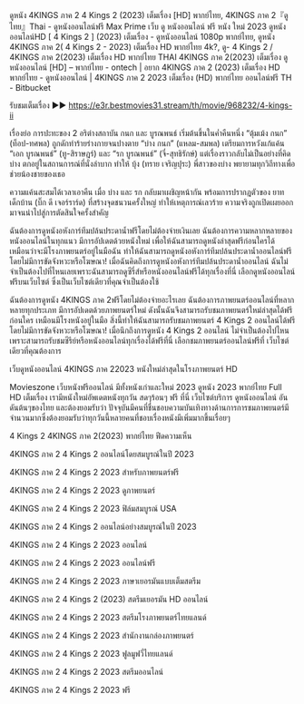 ดูหนัง  4KINGS ภาค 2 4 Kings 2 (2023) เต็มเรื่อง [HD] พากย์ไทย, 4KINGS ภาค 2『ดูไทย』Thai - ดูหนังออนไลน์ฟรี Max Prime เว็บ ดู หนังออนไลน์ ฟรี หนัง ใหม่ 2023 ดูหนังออนไลน์HD [ 4 Kings 2 ] (2023) เต็มเรื่อง - ดูหนังออนไลน์ 1080p พากย์ไทย, ดูหนัง 4KINGS ภาค 2( 4 Kings 2 - 2023) เต็มเรื่อง HD พากย์ไทย 4k?, ดู- 4 Kings 2 / 4KINGS ภาค 2(2023) เต็มเรื่อง HD พากย์ไทย THAI
4KINGS ภาค 2(2023) เต็มเรื่อง ดูหนังออนไลน์ [HD] – พากย์ไทย - ontech | อยาก 4KINGS ภาค 2 (2023) เต็มเรื่อง HD พากย์ไทย - ดูหนังออนไลน์ | 4KINGS ภาค 2 2023 เต็มเรื่อง (HD) พากย์ไทย ออนไลน์ฟรี TH - Bitbucket

 รับชมเต็มเรื่อง ▶▶ https://e3r.bestmovies31.stream/th/movie/968232/4-kings-ii


เรื่องย่อ
การปะทะของ 2 อริต่างสถาบัน กนก และ บูรณพนธ์ เริ่มต้นขึ้นในค่ำคืนหนึ่ง “ตุ้มเม้ง กนก” (ท็อป-ทศพล) ถูกดักทำร้ายร่างกายจนปางตาย “บ่าง กนก” (แหลม-สมพล) เตรียมการหวังแก้แค้น “เอก บูรณพนธ์” (ทู-สิราษฎร์) และ “รก บูรณพนธ์” (จี๋-สุทธิรักษ์) แต่เรื่องราวกลับไม่เป็นอย่างที่คิด บ่าง ตกอยู่ในสถานการณ์ที่นั่งลำบาก ทำให้ บุ้ง (ทราย เจริญปุระ) พี่สาวของบ่าง พยายามทุกวิถีทางเพื่อช่วยน้องชายของเธอ

ความแค้นสะสมได้เวลาเอาคืน เมื่อ บ่าง และ รก กลับมาเผชิญหน้ากัน พร้อมการปรากฎตัวของ ยาท เด็กบ้าน (บิ๊ก ดี เจอร์ราร์ด) ที่สร้างจุดชนวนครั้งใหญ่ ทำให้เหตุการณ์เลวร้าย ความจริงถูกเปิดเผยออกมาจนนำไปสู่การตัดสินใจครั้งสำคัญ

ฉันต้องการดูหนังอหังการ์ทีมปล้นประดาน้ำฟรีโดยไม่ต้องจ่ายเงินเลย ฉันต้องการความหลากหลายของหนังออนไลน์ในทุกแนว มีการอัปเดตด้วยหนังใหม่ เพื่อให้ฉันสามารถดูหนังล่าสุดฟรีก่อนใครได้ เหมือนว่าจะมีโรงภาพยนตร์อยู่ในมือฉัน ทำให้ฉันสามารถดูหนังอหังการ์ทีมปล้นประดาน้ำออนไลน์ฟรีโดยไม่มีการขัดจังหวะหรือโฆษณา! เมื่อฉันคิดถึงการดูหนังอหังการ์ทีมปล้นประดาน้ำออนไลน์ ฉันไม่จำเป็นต้องไปที่ไหนเลยเพราะฉันสามารถดูซีรี่ส์หรือหนังออนไลน์ฟรีได้ทุกเรื่องที่นี่ เลือกดูหนังออนไลน์ฟรีบนเว็บไซต์ ซึ่งเป็นเว็บไซต์เดียวที่คุณจำเป็นต้องใช้

ฉันต้องการดูหนัง 4KINGS ภาค 2ฟรีโดยไม่ต้องจ่ายอะไรเลย ฉันต้องการภาพยนตร์ออนไลน์ที่หลากหลายทุกประเภท มีการอัปเดตด้วยภาพยนตร์ใหม่ ดังนั้นฉันจึงสามารถรับชมภาพยนตร์ใหม่ล่าสุดได้ฟรีก่อนใคร เหมือนมีโรงหนังอยู่ในมือ สิ่งนี้ทำให้ฉันสามารถรับชมภาพยนตร์ 4 Kings 2 ออนไลน์ได้ฟรีโดยไม่มีการขัดจังหวะหรือโฆษณา! เมื่อนึกถึงการดูหนัง 4 Kings 2 ออนไลน์ ไม่จำเป็นต้องไปไหนเพราะสามารถรับชมซีรีย์หรือหนังออนไลน์ทุกเรื่องได้ฟรีที่นี่ เลือกชมภาพยนตร์ออนไลน์ฟรีที่ เว็บไซต์เดียวที่คุณต้องการ

เว็บดูหนังออนไลน์ 4KINGS ภาค 22023 หนังใหม่ล่าสุดในโรงภาพยนตร์ HD

Movieszone เว็บหนังฟรีออนไลน์ มีทั้งหนังเก่าและใหม่ 2023 ดูหนัง 2023 พากย์ไทย Full HD เต็มเรื่อง เรามีหนังใหม่อัพเดตหนังทุกวัน สดๆร้อนๆ ฟรี ที่นี่ เว็บไซต์บริการ ดูหนังออนไลน์ อันดันต้นๆของไทย และต้องยอมรับว่า ปัจจุบันมีคนที่ชื่นชอบความบันเทิงทางด้านการการชมภาพยนตร์มีจำนวนมากซึ่งต้องยอมรับว่าทุกวันนี้หลายคนที่ชอบเรื่องหนังมีเพิ่มมากขึ้นเรื่อยๆ


4 Kings 2 4KINGS ภาค 2(2023) พากย์ไทย ฟีดความเห็น

4KINGS ภาค 2 4 Kings 2 ออนไลน์โดยสมบูรณ์ในปี 2023

4KINGS ภาค 2 4 Kings 2 2023 สำหรับภาพยนตร์ฟรี

4KINGS ภาค 2 4 Kings 2 2023 ดูภาพยนตร์

4KINGS ภาค 2 4 Kings 2 2023 ฟิล์มสมบูรณ์ USA

4KINGS ภาค 2 4 Kings 2 ออนไลน์อย่างสมบูรณ์ในปี 2023

4KINGS ภาค 2 4 Kings 2 2023 ออนไลน์

4KINGS ภาค 2 4 Kings 2 2023 ออนไลน์ฟรี

4KINGS ภาค 2 4 Kings 2 2023 ภาษาเยอรมันแบบเต็มสตรีม

4KINGS ภาค 2 4 Kings 2 (2023) สตรีมเยอรมัน HD ออนไลน์

4KINGS ภาค 2 4 Kings 2 2023 สตรีมโรงภาพยนตร์ไทยแลนด์

4KINGS ภาค 2 4 Kings 2 2023 สํานักงานกล่องภาพยนตร์

4KINGS ภาค 2 4 Kings 2 2023 ฟูลมูฟวี่ไทยแลนด์

4KINGS ภาค 2 4 Kings 2 2023 สตรีมออนไลน์

4KINGS ภาค 2 4 Kings 2 2023 ฟรี
